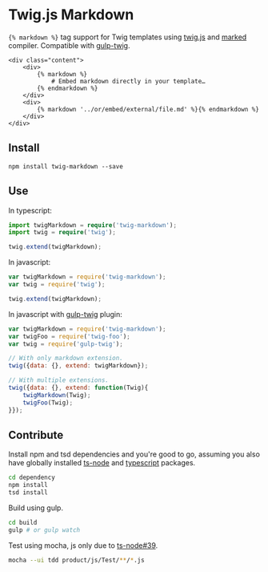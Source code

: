 # Twig.js Markdown

`{% markdown %}` tag support for Twig templates using [twig.js](https://github.com/justjohn/twig.js) and [marked](https://github.com/chjj/marked) compiler. Compatible with [gulp-twig](https://github.com/zimmen/gulp-twig).

```
<div class="content">
    <div>
        {% markdown %}
            # Embed markdown directly in your template…
        {% endmarkdown %}
    </div>
    <div>
        {% markdown '../or/embed/external/file.md' %}{% endmarkdown %}
    </div>
</div>
```

## Install

```
npm install twig-markdown --save
```

## Use

In typescript:

```typescript
import twigMarkdown = require('twig-markdown');
import twig = require('twig');

twig.extend(twigMarkdown);
```

In javascript:

```js
var twigMarkdown = require('twig-markdown');
var twig = require('twig');

twig.extend(twigMarkdown);
```

In javascript with [gulp-twig](https://github.com/zimmen/gulp-twig) plugin:

```js
var twigMarkdown = require('twig-markdown');
var twigFoo = require('twig-foo');
var twig = require('gulp-twig');

// With only markdown extension.
twig({data: {}, extend: twigMarkdown});

// With multiple extensions.
twig({data: {}, extend: function(Twig){
    twigMarkdown(Twig);
    twigFoo(Twig);
}});
```

## Contribute

Install npm and tsd dependencies and you're good to go, assuming you also have globally installed [ts-node](https://github.com/TypeStrong/ts-node) and [typescript](https://github.com/Microsoft/TypeScript) packages.

```sh
cd dependency
npm install
tsd install
```

Build using gulp.

```sh
cd build
gulp # or gulp watch
```

Test using mocha, js only due to [ts-node#39](https://github.com/TypeStrong/ts-node/issues/39).

```sh
mocha --ui tdd product/js/Test/**/*.js
```